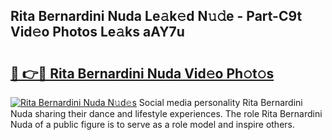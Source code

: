 ## Rita Bernardini Nuda Le𝚊k𝚎d N𝚞𝚍e - Part-C9t Vid𝚎o Photos Le𝚊ks aAY7u

# <h2><a href="http://fbdw49.evod.top/?m=Rita+Bernardini+Nuda">🔗 👉🔴 Rita Bernardini Nuda Vid𝚎o Ph𝚘t𝚘s</a></h2>

[![Rita Bernardini Nuda N𝚞d𝚎s](https://i.imgur.com/8V9OHl7.gif)](http://fbdw49.evod.top/?m=Rita+Bernardini+Nuda)
Social media personality Rita Bernardini Nuda sharing their dance and lifestyle experiences. The role Rita Bernardini Nuda of a public figure is to serve as a role model and inspire others. 

